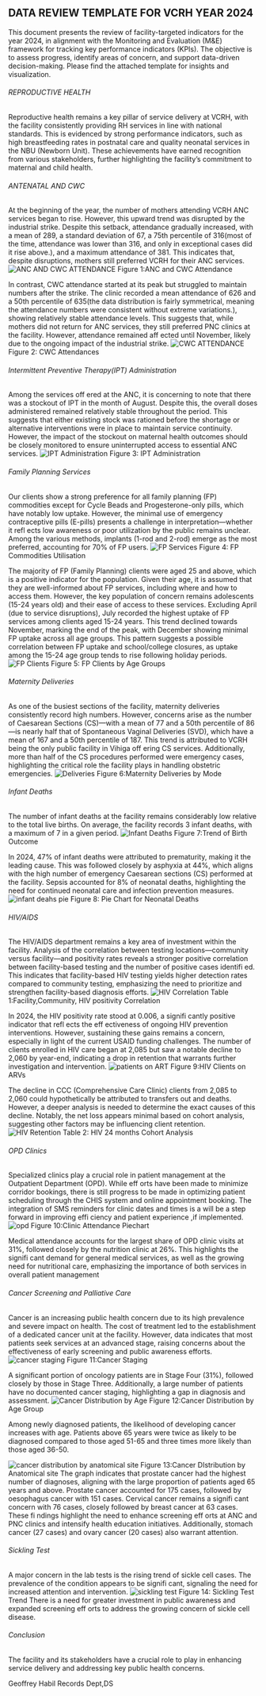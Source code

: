 ##  DATA REVIEW TEMPLATE FOR VCRH YEAR 2024
This document presents the review of facility-targeted indicators for the year 2024, in alignment with the Monitoring and Evaluation (M&E) framework for tracking key performance indicators (KPIs). The objective is to assess progress, identify areas of concern, and support data-driven decision-making.
Please find the attached template for insights and visualization.

###### REPRODUCTIVE HEALTH
Reproductive health remains a key pillar of service delivery at VCRH, with the facility consistently providing RH services in line with national standards. This is evidenced by strong performance indicators, such as high breastfeeding rates in postnatal care and quality neonatal services in the NBU (Newborn Unit). These achievements have earned recognition from various stakeholders, further highlighting the facility’s commitment to maternal and child health.

###### ANTENATAL AND CWC
At the beginning of the year, the number of mothers attending VCRH ANC services began to rise. However, this upward trend was disrupted by the industrial strike. Despite this setback, attendance gradually increased, with a mean of 289, a standard deviation of 67, a 75th percentile of 316(most of the time, attendance was lower than 316, and only in exceptional cases did it rise above.), and a maximum attendance of 381. This indicates that, despite disruptions, mothers still preferred VCRH for their ANC services.
![ANC AND CWC ATTENDANCE](image-1.png)
Figure 1:ANC and CWC Attendance

In contrast, CWC attendance started at its peak but struggled to maintain numbers after the strike. The clinic recorded a mean attendance of 626 and a 50th percentile of 635(the data distribution is fairly symmetrical, meaning the attendance numbers were consistent without extreme variations.), showing relatively stable attendance levels. This suggests that, while mothers did not return for ANC services, they still preferred PNC clinics at the facility. However, attendance remained aff ected until November, likely due to the ongoing impact of the industrial strike.
![CWC ATTENDANCE](image-2.png)
Figure 2: CWC Attendances

###### Intermittent Preventive Therapy(IPT) Administration
Among the services off ered at the ANC, it is concerning to note that there was a stockout of IPT in the month of August. Despite this, the overall doses administered remained relatively stable throughout the period. This suggests that either existing stock was rationed before the shortage or alternative interventions were in place to maintain service continuity. However, the impact of the stockout on maternal health outcomes should be closely monitored to ensure uninterrupted access to essential ANC services.
![IPT Administration](image-3.png)
Figure 3: IPT Administration

###### Family Planning Services
Our clients show a strong preference for all family planning (FP) commodities except for Cycle Beads and Progesterone-only pills, which have notably low uptake. However, the minimal use of emergency contraceptive pills (E-pills) presents a challenge in interpretation—whether it refl ects low awareness or poor utilization by the public remains unclear.
Among the various methods, implants (1-rod and 2-rod) emerge as the most preferred, accounting for 70% of FP users.
![FP Services](image-4.png)
Figure 4: FP Commodities Utilisation

The majority of FP (Family Planning) clients were aged 25 and above, which is a positive indicator for the population. Given their age, it is assumed that they are well-informed about FP services, including where and how to access them.
However, the key population of concern remains adolescents (15-24 years old) and their ease of access to these services. Excluding April (due to service disruptions), July recorded the highest uptake of FP services among clients aged 15-24 years. This trend declined towards November, marking the end of the peak, with December showing minimal FP uptake across all age groups.
This pattern suggests a possible correlation between FP uptake and school/college closures, as uptake among the 15-24 age group tends to rise following holiday periods.
![FP Clients](image-5.png)
Figure 5: FP Clients by Age Groups

###### Maternity Deliveries
As one of the busiest sections of the facility, maternity deliveries consistently record high numbers. However, concerns arise as the number of Caesarean Sections (CS)—with a mean of 77 and a 50th percentile of 86—is nearly half that of Spontaneous Vaginal Deliveries (SVD), which have a mean of 167 and a 50th percentile of 187.
This trend is attributed to VCRH being the only public facility in Vihiga off ering CS services. Additionally, more than half of the CS procedures performed were emergency cases, highlighting the critical role the facility plays in handling obstetric emergencies.
![Deliveries](image-6.png)
Figure 6:Maternity Deliveries by Mode

###### Infant Deaths
The number of infant deaths at the facility remains considerably low relative to the total live births. On average, the facility records 3 infant deaths, with a maximum of 7 in a given period.
![Infant Deaths](image-7.png)
Figure 7:Trend of Birth Outcome

In 2024, 47% of infant deaths were attributed to prematurity, making it the leading cause. This was followed closely by asphyxia at 44%, which aligns with the high number of emergency Caesarean sections (CS) performed at the facility. Sepsis accounted for 8% of neonatal deaths, highlighting the need for continued neonatal care and infection prevention measures.
![infant deahs pie](image-8.png)
Figure 8: Pie Chart for Neonatal Deaths

###### HIV/AIDS
The HIV/AIDS department remains a key area of investment within the facility. Analysis of the correlation between testing locations—community versus facility—and positivity rates reveals a stronger positive correlation between facility-based testing and the number of positive cases identifi ed. This indicates that facility-based HIV testing yields higher detection rates compared to community testing, emphasizing the need to prioritize and strengthen facility-based diagnosis efforts.
![HIV Correlation](image-9.png)
Table 1:Facility,Community, HIV positivity Correlation

In 2024, the HIV positivity rate stood at 0.006, a signifi cantly positive indicator that refl ects the eff ectiveness of ongoing HIV prevention interventions. However, sustaining these gains remains a concern, especially in light of the current USAID funding challenges.
The number of clients enrolled in HIV care began at 2,085 but saw a notable decline to 2,060 by year-end, indicating a drop in retention that warrants further investigation and intervention.
![patients on ART](image-10.png)
Figure 9:HIV Clients on ARVs

The decline in CCC (Comprehensive Care Clinic) clients from 2,085 to 2,060 could hypothetically be attributed to transfers out and deaths. However, a deeper analysis is needed to determine the exact causes of this decline. Notably, the net loss appears minimal based on cohort analysis, suggesting other factors may be influencing client retention.
![HIV Retention](image-11.png)
Table 2: HIV 24 months Cohort Analysis



###### OPD Clinics
Specialized clinics play a crucial role in patient management at the Outpatient Department (OPD). While eff orts have been made to minimize corridor bookings, there is still progress to be made in optimizing patient scheduling through the CHIS system and online appointment booking. The integration of SMS reminders for clinic dates and times is a will be a step forward in improving effi ciency and patient experience ,if implemented.
![opd](image-12.png)
Figure 10:Clinic Attendance Piechart

Medical attendance accounts for the largest share of OPD clinic visits at 31%, followed closely by the nutrition clinic at 26%. This highlights the signifi cant demand for general medical services, as well as the growing need for nutritional care, emphasizing the importance of both services in overall patient management

###### Cancer Screening and Palliative Care
Cancer is an increasing public health concern due to its high prevalence and severe impact on health. The cost of treatment led to the establishment of a dedicated cancer unit at the facility. However, data indicates that most patients seek services at an advanced stage, raising concerns about the effectiveness of early screening and public awareness efforts.
![cancer staging](image-13.png)
Figure 11:Cancer Staging

A significant portion of oncology patients are in Stage Four (31%), followed closely by those in Stage Three. Additionally, a large number of patients have no documented cancer staging, highlighting a gap in diagnosis and assessment.
![Cancer Distribution by Age](image-14.png)
Figure 12:Cancer Distribution by Age Group

Among newly diagnosed patients, the likelihood of developing cancer increases with age. Patients above 65 years were twice as likely to be diagnosed compared to those aged 51-65 and three times more likely than those aged 36-50.

![cancer distribution by anatomical site](image-15.png)
Figure 13:Cancer DIstribution by Anatomical site
The graph indicates that prostate cancer had the highest number of diagnoses, aligning with the large proportion of patients aged 65 years and above. Prostate cancer accounted for 175 cases, followed by oesophagus cancer with 151 cases. Cervical cancer remains a signifi cant concern with 76 cases, closely followed by breast cancer at 63 cases. These fi ndings highlight the need to enhance screening eff orts at ANC and PNC clinics and intensify health education initiatives. Additionally, stomach cancer (27 cases) and ovary cancer (20 cases) also warrant attention.

###### Sickling Test
A major concern in the lab tests is the rising trend of sickle cell cases. The prevalence of the condition appears to be signifi cant, signaling the need for increased attention and intervention.
![sickling test](https://drive.google.com/file/d/1l4V3qxm-VlGyaiPfhhHu7LZq1RlRgV5b/view?usp=sharing)
Figure 14: Sickling Test Trend
There is a need for greater investment in public awareness and expanded screening eff orts to address the growing concern of sickle cell disease.

###### Conclusion
The facility and its stakeholders have a crucial role to play in enhancing service delivery and addressing key public health concerns.

Geoffrey Habil
Records Dept,DS








